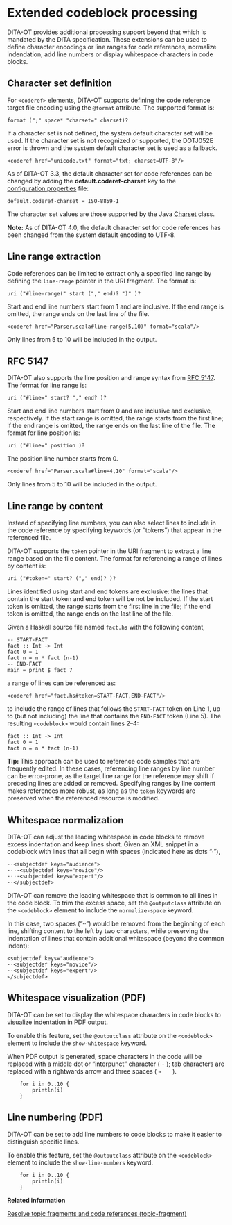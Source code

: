 # Extended codeblock processing

DITA-OT provides additional processing support beyond that which is mandated by the DITA specification. These extensions can be used to define character encodings or line ranges for code references, normalize indendation, add line numbers or display whitespace characters in code blocks.

## Character set definition

For `<coderef>` elements, DITA-OT supports defining the code reference target file encoding using the `@format` attribute. The supported format is:

```
format (";" space* "charset=" charset)?
```

If a character set is not defined, the system default character set will be used. If the character set is not recognized or supported, the DOTJ052E error is thrown and the system default character set is used as a fallback.

```language-xml
<coderef href="unicode.txt" format="txt; charset=UTF-8"/>
```

As of DITA-OT 3.3, the default character set for code references can be changed by adding the **default.coderef-charset** key to the [configuration.properties](../parameters/configuration-properties-file.md) file:

```language-properties
default.coderef-charset = ISO-8859-1
```

The character set values are those supported by the Java [Charset](https://docs.oracle.com/javase/8/docs/api/java/nio/charset/Charset.html) class.

**Note:** As of DITA-OT 4.0, the default character set for code references has been changed from the system default encoding to UTF-8.

## Line range extraction

Code references can be limited to extract only a specified line range by defining the `line-range` pointer in the URI fragment. The format is:

```
uri ("#line-range(" start ("," end)? ")" )?
```

Start and end line numbers start from 1 and are inclusive. If the end range is omitted, the range ends on the last line of the file.

```language-xml
<coderef href="Parser.scala#line-range(5,10)" format="scala"/>
```

Only lines from 5 to 10 will be included in the output.

## RFC 5147

DITA-OT also supports the line position and range syntax from [RFC 5147](http://tools.ietf.org/html/rfc5147). The format for line range is:

```
uri ("#line=" start? "," end? )?
```

Start and end line numbers start from 0 and are inclusive and exclusive, respectively. If the start range is omitted, the range starts from the first line; if the end range is omitted, the range ends on the last line of the file. The format for line position is:

```
uri ("#line=" position )?
```

The position line number starts from 0.

```language-xml
<coderef href="Parser.scala#line=4,10" format="scala"/>
```

Only lines from 5 to 10 will be included in the output.

## Line range by content

Instead of specifying line numbers, you can also select lines to include in the code reference by specifying keywords \(or “tokens”\) that appear in the referenced file.

DITA-OT supports the `token` pointer in the URI fragment to extract a line range based on the file content. The format for referencing a range of lines by content is:

```
uri ("#token=" start? ("," end)? )?
```

Lines identified using start and end tokens are exclusive: the lines that contain the start token and end token will be not be included. If the start token is omitted, the range starts from the first line in the file; if the end token is omitted, the range ends on the last line of the file.

Given a Haskell source file named `fact.hs` with the following content,

```
-- START-FACT
fact :: Int -> Int
fact 0 = 1
fact n = n * fact (n-1)
-- END-FACT
main = print $ fact 7
```

a range of lines can be referenced as:

```language-xml
<coderef href="fact.hs#token=START-FACT,END-FACT"/>
```

to include the range of lines that follows the `START-FACT` token on Line 1, up to \(but not including\) the line that contains the `END-FACT` token \(Line 5\). The resulting `<codeblock>` would contain lines 2–4:

```language-haskell
fact :: Int -> Int
fact 0 = 1
fact n = n * fact (n-1)
```

**Tip:** This approach can be used to reference code samples that are frequently edited. In these cases, referencing line ranges by line number can be error-prone, as the target line range for the reference may shift if preceding lines are added or removed. Specifying ranges by line content makes references more robust, as long as the `token` keywords are preserved when the referenced resource is modified.

## Whitespace normalization

DITA-OT can adjust the leading whitespace in code blocks to remove excess indentation and keep lines short. Given an XML snippet in a codeblock with lines that all begin with spaces \(indicated here as dots “·”\),

```language-xml
··<subjectdef keys="audience">
····<subjectdef keys="novice"/>
····<subjectdef keys="expert"/>
··</subjectdef>
```

DITA-OT can remove the leading whitespace that is common to all lines in the code block. To trim the excess space, set the `@outputclass` attribute on the `<codeblock>` element to include the `normalize-space` keyword.

In this case, two spaces \(“··”\) would be removed from the beginning of each line, shifting content to the left by two characters, while preserving the indentation of lines that contain additional whitespace \(beyond the common indent\):

```language-xml
<subjectdef keys="audience">
··<subjectdef keys="novice"/>
··<subjectdef keys="expert"/>
</subjectdef>
```

## Whitespace visualization \(PDF\)

DITA-OT can be set to display the whitespace characters in code blocks to visualize indentation in PDF output.

To enable this feature, set the `@outputclass` attribute on the `<codeblock>` element to include the `show-whitespace` keyword.

When PDF output is generated, space characters in the code will be replaced with a middle dot or “interpunct” character \( `·` \); tab characters are replaced with a rightwards arrow and three spaces \( `→   ` \).

```
	for i in 0..10 {
		println(i)
	}
```

## Line numbering \(PDF\)

DITA-OT can be set to add line numbers to code blocks to make it easier to distinguish specific lines.

To enable this feature, set the `@outputclass` attribute on the `<codeblock>` element to include the `show-line-numbers` keyword.

```
	for i in 0..10 {
		println(i)
	}
```

**Related information**  


[Resolve topic fragments and code references \(topic-fragment\)](../reference/preprocess-topic-fragment.md)

